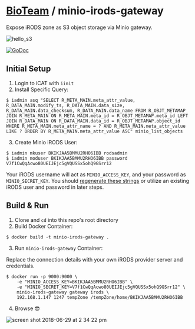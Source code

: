 # [BioTeam](https://bioteam.net/) / minio-irods-gateway
Expose iRODS zone as S3 object storage via Minio gateway.

![hello_s3](https://user-images.githubusercontent.com/21206449/42189211-4875ee84-7e25-11e8-99be-58cd8fec5aea.png)

[![GoDoc](https://godoc.org/github.com/bioteam/minio-irods-gateway/irods?status.svg)](https://godoc.org/github.com/bioteam/minio-irods-gateway/irods)

## Initial Setup

1. Login to iCAT with `iinit`
2. Install Specific Query:
```
$ iadmin asq "SELECT R_META_MAIN.meta_attr_value, R_DATA_MAIN.modify_ts, R_DATA_MAIN.data_size, R_DATA_MAIN.data_checksum, R_DATA_MAIN.data_name FROM R_OBJT_METAMAP JOIN R_META_MAIN ON R_META_MAIN.meta_id = R_OBJT_METAMAP.meta_id LEFT JOIN R_DATA_MAIN ON R_DATA_MAIN.data_id = R_OBJT_METAMAP.object_id WHERE R_META_MAIN.meta_attr_name = ? AND R_META_MAIN.meta_attr_value LIKE ? ORDER BY R_META_MAIN.meta_attr_value ASC" minio_list_objects
```

3. Create Minio iRODS User:
```
$ iadmin mkuser BKIKJAA5BMMU2RHO6IBB rodsadmin
$ iadmin moduser BKIKJAA5BMMU2RHO6IBB password V7f1CwQqAcwo80UEIJEjc5gVQUSSx5ohQ9GSrr12
```

Your iRODS username will act as `MINIO_ACCESS_KEY`, and your password as `MINIO_SECRET_KEY`. You should [regenerate these strings](https://github.com/minio/minio/blob/master/docs/config/README.md#credential) or utilize an existing iRODS user and password in later steps.


## Build & Run

1. Clone and `cd` into this repo's root directory 
2. Build Docker Container:

```
$ docker build -t minio-irods-gateway .
```

3. Run `minio-irods-gateway` Container:

Replace the connection details with your own iRODS provider server and credentials.

```
$ docker run -p 9000:9000 \
	-e "MINIO_ACCESS_KEY=BKIKJAA5BMMU2RHO6IBB" \
	-e "MINIO_SECRET_KEY=V7f1CwQqAcwo80UEIJEjc5gVQUSSx5ohQ9GSrr12" \
	minio-irods-gateway gateway irods \
	192.168.1.147 1247 tempZone /tempZone/home/BKIKJAA5BMMU2RHO6IBB
```

4. Browse 😎

![screen shot 2018-06-29 at 2 34 22 pm](https://user-images.githubusercontent.com/21206449/42109096-7c43c56a-7baa-11e8-9092-9422f3cf37d2.png)
